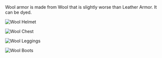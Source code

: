 
Wool armor is made from Wool that is slightly worse than Leather Armor.
It can be dyed.

![Wool Helmet](item:betterwithmods:wool_helmet)

![Wool Chest](item:betterwithmods:wool_chest)

![Wool Leggings](item:betterwithmods:wool_pants)

![Wool Boots](item:betterwithmods:wool_boots)
